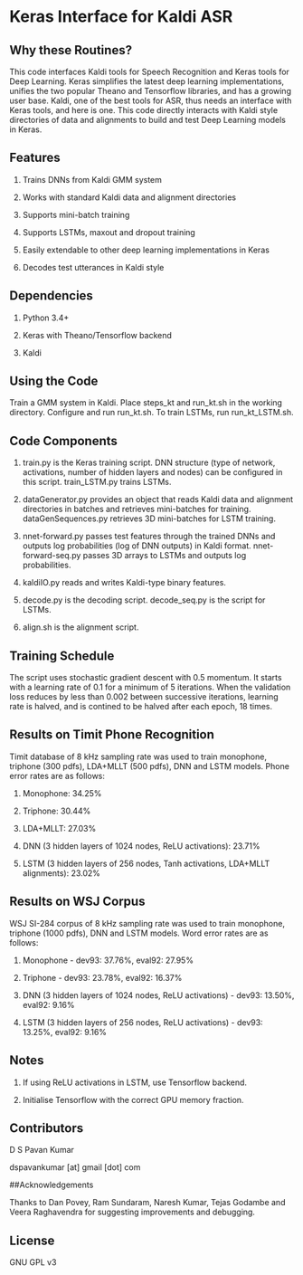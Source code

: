 # Keras Interface for Kaldi ASR

## Why these Routines?

This code interfaces Kaldi tools for Speech Recognition and Keras 
tools for Deep Learning. Keras simplifies the latest deep 
learning implementations, unifies the two popular Theano and 
Tensorflow libraries, and has a growing user base. Kaldi, one of 
the best tools for ASR, thus needs an interface with Keras tools, 
and here is one. This code directly interacts with Kaldi style 
directories of data and alignments to build and test Deep 
Learning models in Keras.

## Features

1. Trains DNNs from Kaldi GMM system

2. Works with standard Kaldi data and alignment directories

3. Supports mini-batch training

4. Supports LSTMs, maxout and dropout training

5. Easily extendable to other deep learning implementations in 
  Keras

6. Decodes test utterances in Kaldi style

## Dependencies

1. Python 3.4+

2. Keras with Theano/Tensorflow backend

3. Kaldi

## Using the Code

Train a GMM system in Kaldi. Place steps_kt and run_kt.sh in the 
working directory. Configure and run run_kt.sh. To train LSTMs,
run run_kt_LSTM.sh.

## Code Components

1. train.py is the Keras training script. DNN structure (type of 
  network, activations, number of hidden layers and nodes) can be 
  configured in this script. train_LSTM.py trains LSTMs.

2. dataGenerator.py provides an object that reads Kaldi data and 
  alignment directories in batches and retrieves mini-batches for 
  training. dataGenSequences.py retrieves 3D mini-batches for
  LSTM training.

3. nnet-forward.py passes test features through the trained DNNs 
  and outputs log probabilities (log of DNN outputs) in Kaldi 
  format. nnet-forward-seq.py passes 3D arrays to LSTMs and
  outputs log probabilities.

4. kaldiIO.py reads and writes Kaldi-type binary features.

5. decode.py is the decoding script. decode_seq.py is the script
  for LSTMs.

6. align.sh is the alignment script.

## Training Schedule

The script uses stochastic gradient descent with 0.5 momentum. It 
starts with a learning rate of 0.1 for a minimum of 5 
iterations. When the validation loss reduces by less than 0.002 
between successive iterations, learning rate is halved, and is
contined to be halved after each epoch, 18 times.

## Results on Timit Phone Recognition

Timit database of 8 kHz sampling rate was used to train monophone,
triphone (300 pdfs), LDA+MLLT (500 pdfs), DNN and LSTM models.
Phone error rates are as follows:

1. Monophone: 34.25%

2. Triphone: 30.44%

3. LDA+MLLT: 27.03%

4. DNN (3 hidden layers of 1024 nodes, ReLU activations): 23.71%

5. LSTM (3 hidden layers of 256 nodes, Tanh activations, LDA+MLLT alignments): 23.02%

## Results on WSJ Corpus

WSJ SI-284 corpus of 8 kHz sampling rate was used to train monophone,
triphone (1000 pdfs), DNN and LSTM models. Word error rates are as follows:

1. Monophone - dev93: 37.76%, eval92: 27.95%

2. Triphone - dev93: 23.78%, eval92: 16.37%

3. DNN (3 hidden layers of 1024 nodes, ReLU activations) - dev93: 13.50%, eval92: 9.16%

4. LSTM (3 hidden layers of 256 nodes, ReLU activations) - dev93: 13.25%, eval92: 9.16%

## Notes

1. If using ReLU activations in LSTM, use Tensorflow backend.

2. Initialise Tensorflow with the correct GPU memory fraction.

## Contributors

D S Pavan Kumar

dspavankumar [at] gmail [dot] com

##Acknowledgements

Thanks to Dan Povey, Ram Sundaram, Naresh Kumar, Tejas Godambe and Veera Raghavendra for suggesting improvements and debugging.

## License

GNU GPL v3
